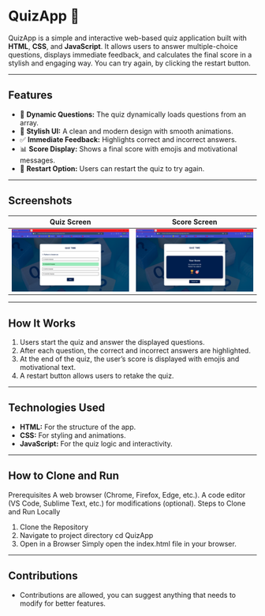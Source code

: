 # QuizApp 🎉

QuizApp is a simple and interactive web-based quiz application built with **HTML**, **CSS**, and **JavaScript**. It allows users to answer multiple-choice questions, displays immediate feedback, and calculates the final score in a stylish and engaging way. You can try again, by clicking the restart button.

---

## **Features**

- 📖 **Dynamic Questions:** The quiz dynamically loads questions from an array.
- 🎨 **Stylish UI:** A clean and modern design with smooth animations.
- ✅ **Immediate Feedback:** Highlights correct and incorrect answers.
- 📊 **Score Display:** Shows a final score with emojis and motivational messages.
- 🔄 **Restart Option:** Users can restart the quiz to try again.

---

## **Screenshots**

| Quiz Screen                | Score Screen                   |
|----------------------------|--------------------------------|
| ![Quiz Screen](quiz-screen.png) | ![Score Screen](score-screen.png) |

---

## **How It Works**

1. Users start the quiz and answer the displayed questions.
2. After each question, the correct and incorrect answers are highlighted.
3. At the end of the quiz, the user’s score is displayed with emojis and motivational text.
4. A restart button allows users to retake the quiz.

---

## **Technologies Used**

- **HTML:** For the structure of the app.
- **CSS:** For styling and animations.
- **JavaScript:** For the quiz logic and interactivity.

---

## How to Clone and Run

Prerequisites
A web browser (Chrome, Firefox, Edge, etc.).
A code editor (VS Code, Sublime Text, etc.) for modifications (optional).
Steps to Clone and Run Locally
1. Clone the Repository
2. Navigate to project directory
   cd QuizApp
3. Open in a Browser
Simply open the index.html file in your browser.

---

## Contributions
- Contributions are allowed, you can suggest anything that needs to modify for better features.